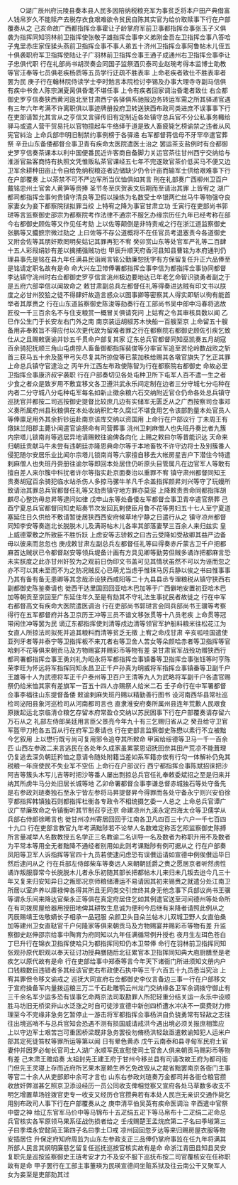 <!-- { "loadSidebar": true } -->
　　○湖广辰州府沅陵县奏本县人民多因陪纳税粮充军为事贫乏将本户田产典借富人钱帛岁久不能赎产去税存衣食艰难欲令贫民自陈其实官为给价取赎事下行在户部覆奏从之  己亥命故广西都指挥佥事霍让子龄掌府军前卫事都指挥佥事张玉子义俱袭为指挥同知羽林前卫指挥使张敬子雄指挥佥事李义弟刚金吾左卫指挥佥事八答哈子鬼里赤庄家侄猱头燕前卫指挥佥事不事人弟五十济州卫指挥佥事阿鲁帖木儿侄五十俱袭职府军卫指挥使陆让子广羽林前卫指挥佥事王通子成通州右卫指挥佥事李让子忠俱代职  行在礼部尚书胡濙奏会同国子监祭酒贝泰司业赵琬考得本监博士助教等官汪奉等七员俱老疾杨质等五员学行迂疏不胜表率  上命老疾者致仕不胜表率者罢为民  庚子行在翰林院侍读学士李时勉言本院检讨李锡及办事大理寺寺副马信俱有疾中书舍人陈宗渊夏昺俱昏耄不堪任事  上令有疾者回家调治昏耄者致仕  右佥都御史罗亨信奏狭西黄河迤北至甘肃西宁各驿俱系驰报边务转运军需之所其驿递官遇有三年六年考满不许离职俱以事迹牌册投府卫转送狭西布政司类进庶不误事事下行在吏部请暂允其言从之亨信又言驿传旧有定制近各处镇守总兵官不分公私事务輙给驿马或遣人营干贸易托以官物擅起车牛络绎于道是致人畜疲毙乞榜谕禁之违者从风宪官紏治  上命兵部申明旧制禁约事例榜于各驿递  右军都督蒋信母不牙罕卒遣官葬祭  辛丑山东备倭都督佥事卫青有疾命太医院遣医士治之  罢运茶支盐例时有佥都御史罗亨信奏茶课本以利中国便番民近许客商自备脚力关运官茶往甘州西宁交纳给与淮浙官盐客商恃有执照文凭惟贩私茶官课经五七年不完遂致官茶价低买马不便又边卫军余耕种田亩止令自给免纳税粮迩者边储缺少仍令计亩而输军士供给艰难事下行在户部覆奏  上以茶禁不可不严边军所当优恤俱如其言  刑在礼部奏广西柳州卫百户戴铭忠州土官舍人黄笋等赍捧  圣节冬至庆贺表文后期而至请治其罪  上皆宥之  湖广都司都指挥佥事何贵镇守清良等卫假以操练为名数受士卒银两纻丝马牛等物强夺良家妻女为妾下都察院狱拟罪当绞  上特宥之降为事官甘肃立功  壬寅行在吏部尚书郭琎等言监察御史邵宗为都察院考作法律不通宗不服乞办缘宗历任九年已经考称在部今右都御史顾佐等又作见任考劾  上以佐等颠倒是非特责戒之行在浙江道监察御史张鹏等又攟摭宗微过劾之  上曰佐等不存公道概将不在任官员考退塞责今各道御史又附会佐等其朋奸欺罔明矣姑记其罪再犯不宥  癸卯赏山东等处官军严礼等二百肆十五人彩叚绢钞有差以擒捕强贼功也  甲辰升顺天府香河县知县曹铭为本府通判仍理县事先是铭在县九年任满县民诣阙言铭公勤廉恕抚字有方保留复任升正六品俸至是铭请定职名故有是命  命大兴左卫带俸署都指挥佥事李信为都指挥佥事协同都督李达镇守洮州时右佥都御史罗亨信言洮州极边要地达已年老乞命智识骁勇者副之于是五府六部举信以闻故命之  敕甘肃副总兵左都督任礼等得奏进达贼有印文书以朕度之必甘州狡狯之徒不得肆奸故造言惑众以图事卿等密察其人得实即斩以徇有能首举者其厚赉之  行在山东道监察御史陈浚等劾奏行在工部尚书吴中郎中冯春将逃故匠役一千三百余名不与住支粮赏一概冒关俱请究问  上姑宥之令其审核具数以闻  乙巳作公生门于长安左右门外之南  南京装运胡椒苏木快船一百艘至京  上命留五十艘备用非奉敕旨不得应付以次更代故为留难者罪之行在都察院右都御史顾佐引疾乞致仕从之且赐敕褒谕并钞五千贯命户部复其家  辽东总兵官都督同知巫凯奏五月胡寇百余骑犯抚顺三角山屯虏掠人畜备御都指挥裴俊等分率官军追至苦伦岭数战败之斩首三获马五十余及盔甲弓矢尽复其所掠俊等已蒙加秩给赐其各墩官旗失了乞正其罪  上命总兵镇守官逮治之  丙午升江西左布政使陈智为行在都察院右都御史  命故必里卫指挥佥事康济叔宇袭职  行在户部奏切见各处屯种卫所下屯军人百不遣一生之者少食之者众是致岁用不敷宜移文各卫遵洪武永乐间定制在边者三分守城七分屯种在内者二分守城八分屯种屯军每名如新止徵余粮六石交纳附近官仓仍命各处总兵镇守巡抚官并都按二司巡按御史提督比较庶几边有实储军无匮乏从之广西按察司佥事邓义奏所属府州县秋粮俱在本处收纳积贮年久腐烂不堪食用乞令该部酌量本处官员人等俸廪足用外其余折钞运赴南京该库交纳以资国用  上命行在户部议行  丁未周王有燉妺兰阳郡主薨讣闻遣官谕祭命有司营葬事  洮州卫剌麻僧人也失班丹奏比者九簇内宗塔儿锁南肖等逃居异地请赐敕往谕俾各向化  上赐之敕曰尔等昔能识达  天命来归朝廷贡献马牛未尝有违朝廷亦隆恩典命尔等于本地畜牧不许守边将士及别簇番人侵犯随尔安居乐业比闻尔宗塔儿锁南肖等六家擅自移去大帐房星吉户下潜住今特遣剌麻僧人也失班丹赍册往谕尔等即回本处居住仍听原头目管属凡在边官军人等敢有擅自差人来尔簇中科扰者许尔等指实赴京面奏治以重罪不宥  镇守肃州都督同知王贵奏胡寇百余骑犯临水站杀伤人多掠马骡牛羊凡千余盖指挥颜昇刘兴等守了玩嫚所致请治其罪总兵官都督任礼等又劾贵镇守地方罪亦莫逭  上降敕责贵命同都指挥胡麒尽心整饬毋怠昇等逮问如律  戊申山东等处备倭左军都督佥事卫青卒遣官祭葬  己酉宁夏总兵官都督同知史昭奏节次发回瓦剌使臣月鲁不花等男妇五十七人至宁夏道塞延住日久供给不敷请暂徙居狭西西安府候草地宁静之日遣行从之  镇守凉州都督同知李安等奏迤北长脱脱木儿及满哥帖木儿各率其部落妻孥三百余人来归兹实  皇上威德覃敷之所致臣不胜忻跃  上虑安等志骄敕之曰古云受降如受敌卿其益严边备毋以彼来而怠忽也  庚戌敕甘肃左副总兵左都督任礼等曰得奏赤斤蒙古卫千户把都麻首达贼状已令都督赵安等领兵堤备计画有方具见卿等勤劳但贼多谲诈把都麻言恐未实朕度之此亦甘州奸狡为之观前日伪印文书盖可见其情状虽然不可以为诬而忽之亦不可以其未至而不为之防况贼反心已萌尤当虑乎惟秣马厉兵静以俟之书曰惟事事乃其有备有备无患卿等其念哉添设狭西咸阳等二十九县县丞专理粮税从镇守狭西右副都御史陈鉴奏请也  徙西干达里国回回亚哈木巴加等于广西僻地安置初亚哈木巴加等朝贡至京回至广东延住年久至是有劾其不守礼法生事扰民者故徙之  行在中军右都督高文有疾命大医院遣医调治  行在吏部尚书郭琎言会同兵部尚书王骥等考察得行在五军都督府并各卫京历王冲等三员不谙文移张贯等十八员老疾  上命贯等冠带闲住冲等罢为民  谪辽东都指挥使刘清等戍边清等领官军护船料粮米往松花江为女直人所掠法司拟死并追其粮料而清等贫乏无徵  上宥之命戍甘肃  辛亥呱哇国遣使亚列牙者等并泰宁等卫指挥板不来兀者右等卫舍人苦女等朵颜哈赤者等卫指挥等官哈剌不花等俱来朝贡马及方物赐宴并赐彩币等物有差  录甘肃官军战殁功赠狭西行都司署都指挥佥事王勇刘礼为昭永将军都指挥佥事镇番等卫指挥佥事张钰等时亨陈荣李旺为怀远将军指挥同知永昌卫正千户孙真为明威将军指挥佥事镇番等卫副千户王雄等十人为武德将军正千户泰州等卫百户王清等九人为武略将军副千户各遣官赐祭仍给米恤其家有差旗军一百五十四人亦赐祭人给米二石  壬子命行在中军署都督佥事李福往山东提督备倭  敕谕剌麻失班丹赐以精勤善行图书  设河南西华县常社巡检司泌阳县象河巡检司从河南都司言也  直隶淮安府奏所属州县连年荒歉人民艰食原拨起运北京临清仓粮乞存留本府常盈仓交纳以苏民困事下行在户部覆奏请存留六万石从之  礼部左侍郎吴廷用言臣父景亮今年九十有三乞赐归省从之  癸丑给守卫官军盔甲刀枪各五百从行在府军卫奏请也  行在吏部言监察御史陈懋以素行不立被黜今乞叙用  上以懋行既亏尚可复用邪令追夺其所敕命  甲寅给绥德等卫马一千一百余匹  山西左参政二来言逃民在各处年久成家虽累蒙恩诏抚回奈其田产荒凉不能葺理仍复逃去深负朝廷矜恤之意请令随处附籍当差如系军籍亦俟有行勾一体解补仍免其税粮一年庶使民不失业军不空伍  上命行在户部议行  西宁都指挥佥事陈斌招徕把沙阿吉等簇头木写儿吉等时把沙等番人屡出剽掠总兵官任礼奉敕委斌招之至是归来并纳其所虏牛马分处旧居长城等地  乙卯命署都督佥事李谦总督赤城独石等处守备先是右参政刘琏奏独石至永宁皆左参将马昇提督昇今得罪而各处守备永宁则兴安伯徐亨都指挥韩镇独石则都指挥杜衡各专政令不相统摄乞委一人总之  上命总兵官谭广议广举廉故命之令镇衡听其节制召亨还京  命建凉州九溪永定四海太仓等卫儒学从兵部右侍郎徐晞言也  徙甘州凉州寄居回回于江南各卫凡四百三十六户一千七百四十九口  行在吏部言教官九年考满黜陟若不论举人名数难定称否乞照监察御史陈搏所言量减举人名数教授五名学正三名教谕二名训导一名及数者为称职升用不及数者为平常本等用全无者黜降不通经者别用如此则考课黜陟有例可据从之  行在户部奏凤阳等卫军人诉指挥等官四十九员若使逮问虑恐有误儧运请如宣德中例俟儧运毕日然后逮问从之  行在兵部左侍郎柴车等奏远人来朝朝廷爵之赉之愿居京者听然虏性谲诈叛服靡常今长脱脱木儿者永乐初随其部长把都帖木儿来归未几叛去迨今几三十年又复来归安知异日之叛耶况京师粮储漕运不易请因其初来锡赉之就遣分处江南卫所居以室庐养以廪禄俾各得其所且无同类交引庶终其身无他念事下兵部议尚书王骥等谓永乐间来降达官柴永正等俱在真定府居住乞如其例遣官送至河间德州等处命所在有司拨房屋给器用授田地俾其耕牧生息诚为便利今后继有来降者请照此例从之  丙辰赐靖王佐敬嫡长子相承一品冠服  朵颜卫头目朵兰帖木儿双城卫野人女直伯桑加等建州卫女直鞑官千户何隆家等俱来朝贡马及方物赐宴并赐彩币等物有差  升监察御史赵伸邵宗给事中陶育为府同知以九年任满循常例升授也  夜月生左珥色苍白  丁巳升行在锦衣卫指挥使哈只为都指挥同知仍本卫带俸  命行在羽林前卫指挥同知张观孙原代职观以奉天征讨功授典膳随后北征累官本卫指挥同知典大庖厨膳至是老疾乞以原代故有是命  行在吏部给事中郑泰等言今年天下诸衙门所进须知文册内户口钱粮数目违错者多其经该官吏右布政使石执中等三千六百五十九员悉当究治  上宥其罪但令移文谕戒之  巡抚大同宣府右佥都御史李仪言备边三事一行在户部移文于宣府操备军内量拨运粮三万二千石赴雕鹗云州龙门交纳缘各卫军余调拨守御止有三千余名军少运多恐有误事乞命两京法司取勘罪人所犯轻重分结关运一永乐中设顺胜马坊旧无桥梁非山水泛涨之时自可徒涉宣德中新创四桥遭水冲决不一縻费财力修理至今不完缘非急务乞暂停止一游击将军都指挥佥事杨洪自负骁勇常有轻敌之志往往出境巡哨不与总兵官知会恐遇不测有损国威请戒洪今遇出境必须关报庶相策应  上以守边军士艰苦岂可重困桥梁既非急务罢役勿脩杨洪轻敌亟遣敕谕知犯人运米户部其定死徒笞杖等罪所运等第以闻  日有晕色黄赤  戊午云南泰和县寻甸军民府土官妻仲并因罗必甸长官司土人湖广永顺军民宣慰使司土官舍人俱来朝贡马赐彩币等物有差  己未肃王赡焰奏  太祖封先王建王府于甘州今移兰县有司请改故王府为都司衙门但先王灵寝上存而近府所艺果木寔赖生养乞免改毁从之裁省黜罢南京各衙门主事等官二十余人从吏部郎中余可才言也  山东右参政刘琏奏万金都司并各衙仓粮官攒收放奸弊滋甚乞照京卫添设经历一员公同收支俾相觉察又宣府各处马草数多收支不明乞增置草场铨拨官吏专一收支又经历仓官攒典若有本处人民岂无亲识交通作毙乞用别布政司人事下行在户部覆奏从之  庚申清平伯吴英有疾命医调治  辛酉遣中官祭中霤之神  给辽东官军马价中等马锦布十五疋绢五疋下等马帛布十二疋绢二疋命总兵官核实各军原领马果系征战伤损者给之  壬戌赐楚王孟烷庶第二子名曰季埱第三子曰季塛永安懿简王第四子名曰季土□戒  凉州回回忽歹达等来归赐房屋衣服等物安插居住  升保定府知府周监为山东左参政支正三品俸仍掌府事监在任九年将满其所部人民言其纲明廉慈乞留复任巡抚巡按官核实故有是命  命浙江青田县知县吴安复职先是巡按监察御史王琏考安才力不及安不服下巡抚布按二司官覆核安在任称职故有是命  甲子罢行在工部主事董瑛为民瑛宣德间坐赃系狱及往云南公干又聚军人女为妾至是吏部劾其过
